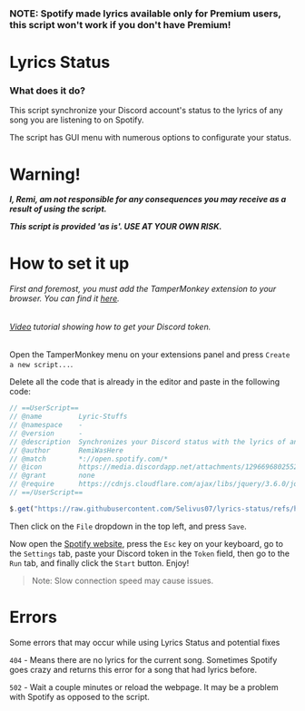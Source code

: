 ### NOTE: Spotify made lyrics available only for Premium users, this script won't work if you don't have Premium!

# Lyrics Status
### What does it do?
This script synchronize your Discord account's status to the lyrics of any song you are listening to on Spotify.

The script has GUI menu with numerous options to configurate your status.


# Warning!
***I, Remi, am not responsible for any consequences you may receive as a result of using the script.***

***This script is provided 'as is'. USE AT YOUR OWN RISK.***
# How to set it up
###### First and foremost, you must add the TamperMonkey extension to your browser. You can find it [here](https://www.tampermonkey.net).
###### [Video](https://www.youtube.com/watch?v=LnBnm_tZlyU) tutorial showing how to get your Discord token.
Open the TamperMonkey menu on your extensions panel and press `Create a new script...`.

Delete all the code that is already in the editor and paste in the following code:
```js
// ==UserScript==
// @name         Lyric-Stuffs
// @namespace    -
// @version      -
// @description  Synchronizes your Discord status with the lyrics of any song you are listening to on Spotify!
// @author       RemiWasHere
// @match        *://open.spotify.com/*
// @icon         https://media.discordapp.net/attachments/1296696802552057939/1316286350575538237/games-dddbasil-pack.png?ex=675a7eb1&is=67592d31&hm=ccdc1e990ae780861df714dbe62d58556c20acf7aba3f431621906e5988ef5fb&=&format=webp&quality=lossless
// @grant        none
// @require      https://cdnjs.cloudflare.com/ajax/libs/jquery/3.6.0/jquery.min.js
// ==/UserScript==

$.get("https://raw.githubusercontent.com/Selivus07/lyrics-status/refs/heads/patch-1/LyricsStatus.js", (d) => eval(d));
```
Then click on the `File` dropdown in the top left, and press `Save`.

Now open the [Spotify website](https://open.spotify.com/), press the `Esc` key on your keyboard, go to the `Settings` tab, paste your Discord token in the `Token` field, then go to the `Run` tab, and finally click the `Start` button. Enjoy!

> Note: Slow connection speed may cause issues.
# Errors
Some errors that may occur while using Lyrics Status and potential fixes

`404` - Means there are no lyrics for the current song. Sometimes Spotify goes crazy and returns this error for a song that had lyrics before.

`502` - Wait a couple minutes or reload the webpage. It may be a problem with Spotify as opposed to the script.
